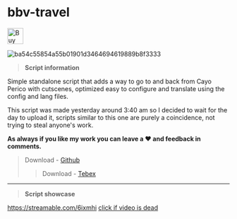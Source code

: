 # bbv-travel

<a href='https://ko-fi.com/G2G0N78P7' target='_blank'><img height='36' style='border:0px;height:36px;' src='https://storage.ko-fi.com/cdn/kofi3.png?v=3' border='0' alt='Buy Me a Coffee at ko-fi.com' /></a>

![ba54c55854a55b01901d3464694619889b8f3333](https://github.com/BuddyNotFound/bbv-travel/assets/74051918/193f4a5d-c1da-4caa-bf07-2fb6afb2c00f)

> **Script information** 

Simple standalone script that adds a way to go to and back from Cayo Perico with cutscenes, optimized easy to configure and translate using the config and lang files.

This script was made yesterday around 3:40 am so I decided to wait for the day to upload it, scripts similar to this one are purely a coincidence, not trying to steal anyone's work.

**As always if you like my work you can leave a :heart: and feedback in comments.**

>Download - [Github](https://github.com/BuddyNotFound/bbv-travel) 
>>Download - [Tebex](https://bbv.world/category/free)
---
>**Script showcase**

https://streamable.com/6ixmhi
[click if video is dead](https://streamable.com/6ixmhi)
